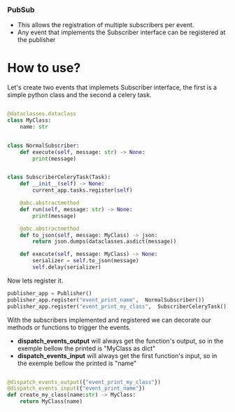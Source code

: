 ### PubSub


* This allows the registration of multiple subscribers per event.
* Any event that implements the Subscriber interface can be registered at the publisher


# How to use?

Let's create two events that implemets Subscriber interface, the first is a simple python class and the second a celery task.


```python

@dataclasses.dataclass
class MyClass:
    name: str


class NormalSubscriber:
    def execute(self, message: str) -> None:
        print(message)


class SubscriberCeleryTask(Task):
    def __init__(self) -> None:
        current_app.tasks.register(self)

    @abc.abstractmethod
    def run(self, message: str) -> None:
        print(message)

    @abc.abstractmethod
    def to_json(self, message: MyClass) -> json:
        return json.dumps(dataclasses.asdict(message))

    def execute(self, message: MyClass) -> None:
        serializer = self.to_json(message)
        self.delay(serializer)
 ```

Now lets register it.

```python
publisher_app = Publisher()
publisher_app.register("event_print_name",  NormalSubscriber())
publisher_app.register("event_print_my_class",  SubscriberCeleryTask())
```

With the subscribers implemented and registered we can decorate our methods or functions to trigger the events.

* **dispatch_events_output** will always get the function's output, so in the exemple bellow the printed is "MyClass as dict"
* **dispatch_events_input** will always get the first function's input, so in the exemple bellow the printed is "name"

```python

@dispatch_events_output({"event_print_my_class"})
@dispatch_events_input({"event_print_name"})
def create_my_class(name:str) -> MyClass:
    return MyClass(name)

```



